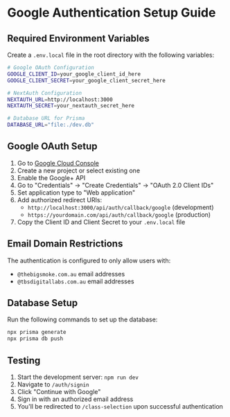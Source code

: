 # Google Authentication Setup Guide

## Required Environment Variables

Create a `.env.local` file in the root directory with the following variables:

```bash
# Google OAuth Configuration
GOOGLE_CLIENT_ID=your_google_client_id_here
GOOGLE_CLIENT_SECRET=your_google_client_secret_here

# NextAuth Configuration
NEXTAUTH_URL=http://localhost:3000
NEXTAUTH_SECRET=your_nextauth_secret_here

# Database URL for Prisma
DATABASE_URL="file:./dev.db"
```

## Google OAuth Setup

1. Go to [Google Cloud Console](https://console.cloud.google.com/)
2. Create a new project or select existing one
3. Enable the Google+ API
4. Go to "Credentials" → "Create Credentials" → "OAuth 2.0 Client IDs"
5. Set application type to "Web application"
6. Add authorized redirect URIs:
   - `http://localhost:3000/api/auth/callback/google` (development)
   - `https://yourdomain.com/api/auth/callback/google` (production)
7. Copy the Client ID and Client Secret to your `.env.local` file

## Email Domain Restrictions

The authentication is configured to only allow users with:
- `@thebigsmoke.com.au` email addresses
- `@tbsdigitallabs.com.au` email addresses

## Database Setup

Run the following commands to set up the database:

```bash
npx prisma generate
npx prisma db push
```

## Testing

1. Start the development server: `npm run dev`
2. Navigate to `/auth/signin`
3. Click "Continue with Google"
4. Sign in with an authorized email address
5. You'll be redirected to `/class-selection` upon successful authentication
